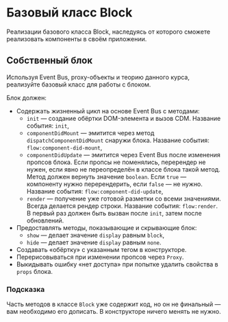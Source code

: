 # Базовый класс Block

Реализации базового класса Block, наследуясь от которого сможете реализовать компоненты в своём приложении.

## Собственный блок ##
Используя Event Bus, proxy-объекты и теорию данного курса, реализуйте базовый класс для работы с блоком.

Блок должен:
* Содержать жизненный цикл на основе Event Bus с методами:
    * `init` — создание обёртки DOM-элемента и вызов CDM. Название события: `init`,
    * `componentDidMount` — эмитится через метод `dispatchComponentDidMount` снаружи блока. Название события: `flow:component-did-mount`,
    * `componentDidUpdate` — эмитится через Event Bus после изменения пропсов блока. Если пропсы не поменялись, перерендер не нужен, если явно не переопределён в классе блока такой метод. Метод должен вернуть значение `boolean`. Если `true` — компоненту нужно перерендерить, если `false` — не нужно. Название события: `flow:component-did-update`,
    * `render` — получение уже готовой разметки со всеми значениями. Всегда делается рендер строки. Название события: `flow:render`. В первый раз должен быть вызван после `init`, затем после обновлений.
* Предоставлять методы, показывающие и скрывающие блок:
    * `show` — делает значение `display` равным `block`,
    * `hide` — делает значение `display` равным `none`.
* Создавать «обёртку» с указанным тегом в конструкторе.
* Перерисовываться при изменении пропсов через `Proxy`.
* Выкидывать ошибку «нет доступа» при попытке удалить свойства в `props` блока.

### Подсказка ###
Часть методов в классе `Block` уже содержит код, но он не финальный — вам необходимо его дописать. В конструкторе ничего менять не нужно.